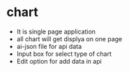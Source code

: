 # chart

- It is single page application
- all chart will get displya on one page
- ai-json file for api data
- Input box for select type of chart
- Edit option for add data in api

